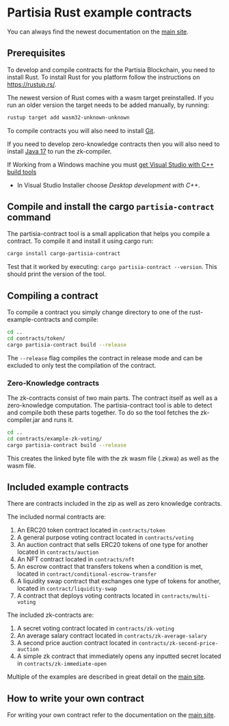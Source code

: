 # Partisia Rust example contracts

You can always find the newest documentation on the [main site](https://partisiablockchain.gitlab.io/documentation).


## Prerequisites

To develop and compile contracts for the Partisia Blockchain, you need to install Rust. 
To install Rust for you platform follow the instructions on <https://rustup.rs/>.

The newest version of Rust comes with a wasm target preinstalled.
If you run an older version the target needs to be added manually, by running:
```bash
rustup target add wasm32-unknown-unknown
```

To compile contracts you will also need to install [Git](https://git-scm.com/downloads).

If you need to develop zero-knowledge contracts then you will also need to install [Java 17](https://openjdk.org/) to run the zk-compiler.

If Working from a Windows machine you must [get Visual Studio with C++  build tools](https://visualstudio.microsoft.com/downloads/)
- In Visual Studio Installer choose *Desktop development with C++*.

## Compile and install the cargo `partisia-contract` command

The partisia-contract tool is a small application that helps you compile a contract.
To compile it and install it using cargo run:

```bash
cargo install cargo-partisia-contract
```

Test that it worked by executing: `cargo partisia-contract --version`. This should print the version of the tool.

## Compiling a contract

To compile a contract you simply change directory to one of the rust-example-contracts and compile: 
```bash
cd ..
cd contracts/token/
cargo partisia-contract build --release
```

The `--release` flag compiles the contract in release mode and can be excluded to only test the compilation of the contract.

### Zero-Knowledge contracts

The zk-contracts consist of two main parts. The contract itself as well as a zero-knowledge computation. 
The partisia-contract tool is able to detect and compile both these parts together. To do so the tool fetches the zk-compiler.jar and runs it.

```bash
cd ..
cd contracts/example-zk-voting/
cargo partisia-contract build --release
```

This creates the linked byte file with the zk wasm file (.zkwa) as well as the wasm file.

## Included example contracts

There are contracts included in the zip as well as zero knowledge contracts.

The included normal contracts are:

1. An ERC20 token contract located in `contracts/token`
2. A general purpose voting contract located in `contracts/voting`
3. An auction contract that sells ERC20 tokens of one type for another located in `contracts/auction`
4. An NFT contract located in `contracts/nft`
5. An escrow contract that transfers tokens when a condition is met, located in `contract/conditional-escrow-transfer`
6. A liquidity swap contract that exchanges one type of tokens for another, located in `contract/liquidity-swap`
7. A contract that deploys voting contracts located in `contracts/multi-voting`

The included zk-contracts are:

1. A secret voting contract located in `contracts/zk-voting`
2. An average salary contract located in `contracts/zk-average-salary`
3. A second price auction contract located in `contracts/zk-second-price-auction`
4. A simple zk contract that immediately opens any inputted secret located in `contracts/zk-immediate-open`

Multiple of the examples are described in great detail on the [main site](https://partisiablockchain.gitlab.io/documentation).

## How to write your own contract

For writing your own contract refer to the documentation on the [main site](https://partisiablockchain.gitlab.io/documentation).